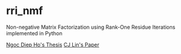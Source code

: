 # rri_nmf
Non-negative Matrix Factorization using Rank-One Residue Iterations implemented in Python

[Ngoc Diep Ho's Thesis](https://perso.uclouvain.be/paul.vandooren/ThesisHo.pdf)
[CJ Lin's Paper](https://www.csie.ntu.edu.tw/~cjlin/papers/pgradnmf.pdf)